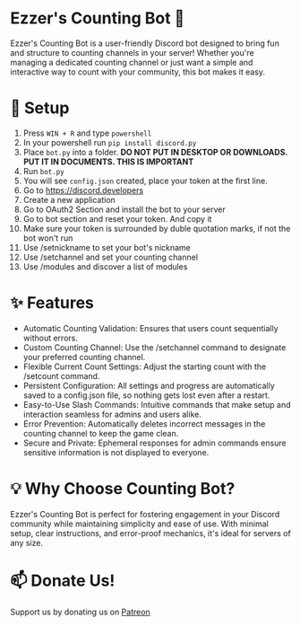 # Ezzer's Counting Bot 🤖
Ezzer's Counting Bot is a user-friendly Discord bot designed to bring fun and structure to counting channels in your server! Whether you're managing a dedicated counting channel or just want a simple and interactive way to count with your community, this bot makes it easy.
# 📑 Setup
1. Press `WIN + R` and type `powershell`
2. In your powershell run `pip install discord.py`
3.  Place `bot.py` into a folder. **DO NOT PUT IN DESKTOP OR DOWNLOADS. PUT IT IN DOCUMENTS. THIS IS IMPORTANT**
4. Run `bot.py`
5. You will see `config.json` created, place your token at the first line.
6. Go to https://discord.developers
7. Create a new application
8. Go to OAuth2 Section and install the bot to your server
9. Go to bot section and reset your token. And copy it
10. Make sure your token is surrounded by duble quotation marks, if not the bot won't run
11. Use /setnickname to set your bot's nickname
12. Use /setchannel and set your counting channel
13. Use /modules and discover a list of modules
# ✨ Features
- Automatic Counting Validation: Ensures that users count sequentially without errors.
- Custom Counting Channel: Use the /setchannel command to designate your preferred counting channel.
- Flexible Current Count Settings: Adjust the starting count with the /setcount command.
- Persistent Configuration: All settings and progress are automatically saved to a config.json file, so nothing gets lost even after a restart.
- Easy-to-Use Slash Commands: Intuitive commands that make setup and interaction seamless for admins and users alike.
- Error Prevention: Automatically deletes incorrect messages in the counting channel to keep the game clean.
- Secure and Private: Ephemeral responses for admin commands ensure sensitive information is not displayed to everyone.
# 💡 Why Choose Counting Bot?
Ezzer's Counting Bot is perfect for fostering engagement in your Discord community while maintaining simplicity and ease of use. With minimal setup, clear instructions, and error-proof mechanics, it's ideal for servers of any size.
# 📫 Donate Us!
Support us by donating us on [Patreon](https://www.patreon.com/ezzer0307)
